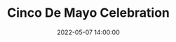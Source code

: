 ---
date: 2022-05-07 14:00:00
dates: 9:00 am on May 7 2022
draft: false
durationMinutes: 600
title: Cinco De Mayo Celebration
---